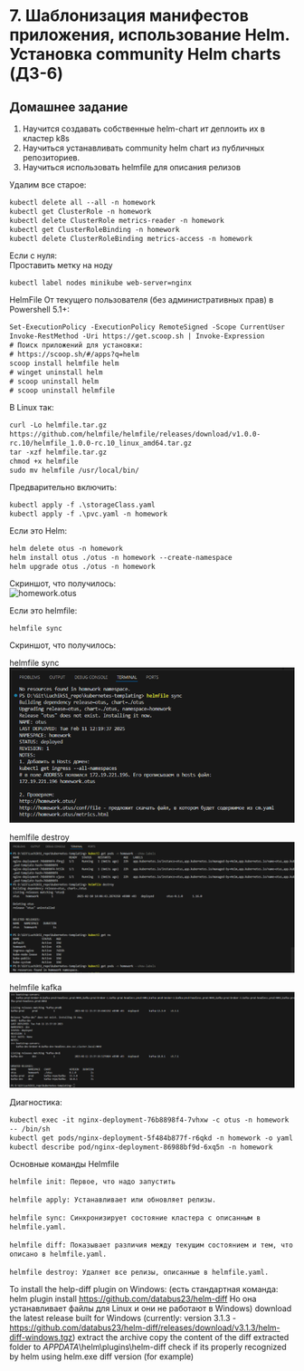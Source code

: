 # 7. Шаблонизация манифестов приложения, использование Helm. Установка community Helm charts (ДЗ-6)

## Домашнее задание
1) Научится создавать собственные helm-chart ит деплоить их в кластер k8s  
2) Научиться устанавливать community helm chart из публичных репозиториев.  
3) Научиться использовать helmfile для описания релизов

Удалим все старое:  
```
kubectl delete all --all -n homework
kubectl get ClusterRole -n homework
kubectl delete ClusterRole metrics-reader -n homework
kubectl get ClusterRoleBinding -n homework
kubectl delete ClusterRoleBinding metrics-access -n homework
```
Если с нуля:  
Проставить метку на ноду  
```
kubectl label nodes minikube web-server=nginx
```

HelmFile
От текущего пользователя (без административных прав) в Powershell 5.1+:
```
Set-ExecutionPolicy -ExecutionPolicy RemoteSigned -Scope CurrentUser
Invoke-RestMethod -Uri https://get.scoop.sh | Invoke-Expression
# Поиск приложений для установки:
# https://scoop.sh/#/apps?q=helm
scoop install helmfile helm
# winget uninstall helm
# scoop uninstall helm
# scoop uninstall helmfile
```

В Linux так:
```
curl -Lo helmfile.tar.gz https://github.com/helmfile/helmfile/releases/download/v1.0.0-rc.10/helmfile_1.0.0-rc.10_linux_amd64.tar.gz
tar -xzf helmfile.tar.gz
chmod +x helmfile
sudo mv helmfile /usr/local/bin/
```

Предварительно включить:  
```
kubectl apply -f .\storageClass.yaml
kubectl apply -f .\pvc.yaml -n homework
```

Если это Helm:
```
helm delete otus -n homework
helm install otus ./otus -n homework --create-namespace
helm upgrade otus ./otus -n homework
```
Скриншот, что получилось:  
![homework.otus](img/homework.otus.png)  

Если это helmfile:
```
helmfile sync
```
Скриншот, что получилось:  
  
helmfile sync  
![helmfile sync](img/hemlfile_sync.png)  
  
hemlfile destroy 
![hemlfile destroy](img/hemlfile_destroy.png) 
  
helmfile kafka 
![helmfile kafka](img/helmfile_kafka.png) 


Диагностика:  
```
kubectl exec -it nginx-deployment-76b8898f4-7vhxw -c otus -n homework -- /bin/sh
kubectl get pods/nginx-deployment-5f484b877f-r6qkd -n homework -o yaml
kubectl describe pod/nginx-deployment-86988bf9d-6xq5n -n homework
```

Основные команды Helmfile  
```
helmfile init: Первое, что надо запустить

helmfile apply: Устанавливает или обновляет релизы.

helmfile sync: Синхронизирует состояние кластера с описанным в helmfile.yaml.

helmfile diff: Показывает различия между текущим состоянием и тем, что описано в helmfile.yaml.

helmfile destroy: Удаляет все релизы, описанные в helmfile.yaml.
```

To install the help-diff plugin on Windows:
(есть стандартная команда:
helm plugin install https://github.com/databus23/helm-diff
Но она устанавливает файлы для Linux и они не работают в Windows)
download the latest release built for Windows (currently: version 3.1.3 - https://github.com/databus23/helm-diff/releases/download/v3.1.3/helm-diff-windows.tgz)
extract the archive
copy the content of the diff extracted folder to $APPDATA$\helm\plugins\helm-diff
check if its properly recognized by helm using helm.exe diff version (for example)